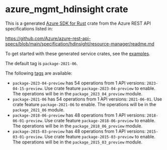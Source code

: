 # azure_mgmt_hdinsight crate

This is a generated [Azure SDK for Rust](https://github.com/Azure/azure-sdk-for-rust) crate from the Azure REST API specifications listed in:

https://github.com/Azure/azure-rest-api-specs/blob/main/specification/hdinsight/resource-manager/readme.md

To get started with these generated service crates, see the [examples](https://github.com/Azure/azure-sdk-for-rust/blob/main/services/README.md#examples).

The default tag is `package-2021-06`.

The following [tags](https://github.com/Azure/azure-sdk-for-rust/blob/main/services/tags.md) are available:

- `package-2023-04-preview` has 54 operations from 1 API versions: `2023-04-15-preview`. Use crate feature `package-2023-04-preview` to enable. The operations will be in the `package_2023_04_preview` module.
- `package-2021-06` has 54 operations from 1 API versions: `2021-06-01`. Use crate feature `package-2021-06` to enable. The operations will be in the `package_2021_06` module.
- `package-2018-06-preview` has 48 operations from 1 API versions: `2018-06-01-preview`. Use crate feature `package-2018-06-preview` to enable. The operations will be in the `package_2018_06_preview` module.
- `package-2015-03-preview` has 48 operations from 1 API versions: `2015-03-01-preview`. Use crate feature `package-2015-03-preview` to enable. The operations will be in the `package_2015_03_preview` module.